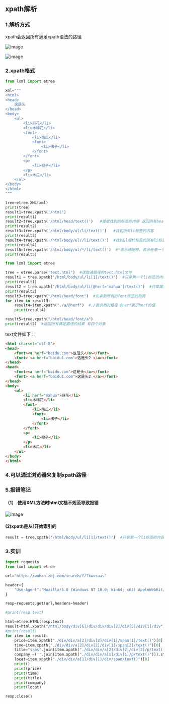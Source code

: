 ## xpath解析

### 1.解析方式

xpath会返回所有满足xpath语法的路径

![image](https://user-images.githubusercontent.com/88570271/142763497-fd19bbaa-cd10-435e-afa2-6c74d86d3ae1.png)

![image](https://user-images.githubusercontent.com/88570271/142763503-1dc95bde-fa25-4ce8-8c8c-0e2dc5cf2aa6.png)

### 2.xpath格式

```python
from lxml import etree

xml="""
<html>
<head>
    这是头
</head>
<body>
    <ul>
        <li>麻花</li>
        <li>木棉花</li>
        <font>
            <li>南瓜</li>
            <font>
                <li>橘子</li>
            </font>
        </font>
        <p>
            <li>橙子</li>
        </p>
        <li>木瓜</li>
    </ul>
</body>
</html>
"""

tree=etree.XML(xml)
print(tree)
result1=tree.xpath('/html')
print(result1)
result2=tree.xpath('/html/head/text()')   #提取找到的标签的内容 返回所有head标签内容字符串列表
print(result2)
result3=tree.xpath('/html/body/ul/li/text()')   #找到所有li标签的内容
print(result3)
result4=tree.xpath('/html/body/ul//li/text()')  #找到ul后代标签的所有li标签的内容
print(result4)
result5=tree.xpath('/html/body/ul/*/li/text()')  #*表示通配符，表示任意一个标签
print(result5)
```

```python
from lxml import etree

tree = etree.parse('text.html')  #读取通路径的text.html文件
result1 = tree.xpath('/html/body/ul/li[1]/text()')  #只拿第一个li标签的内容，xpath的顺序是从1开始数的
print(result1)
result2 = tree.xpath("/html/body/ul/li[@herf='mahua']/text()")  #只拿属性herf为mahua的李标签的内容
print(result2)
result3=tree.xpath("/html/head/font")  #先拿到所有的font标签的列表
for item in result3:
    result4=item.xpath("./a/@herf")  #./表示相对路径 @herf表示herf的值
    print(result4)

result5=tree.xpath("/html/head/font/a")
print(result5)  #返回所有满足路径的结果 有四个对象
```

text文件如下：

```html
<html charset="utf-8">
<head>
    <font><a herf="baidu.com">这是头</a></font>
    <font> <a herf="baidu1.com">这是头2 </a></font>
</head>
<head>
    <font><a herf="baidu.com">这是头</a></font>
    <font> <a herf="baidu1.com">这是头2 </a></font>
</head>
<body>
    <ul>
        <li herf="mahua">麻花</li>
        <li>木棉花</li>
        <font>
            <li>南瓜</li>
            <font>
                <li>橘子</li>
            </font>
        </font>
        <p>
            <li>橙子</li>
        </p>
        <li>木瓜</li>
    </ul>
</body>
</html>

```

### 4.可以通过浏览器来复制xpath路径

### 5.报错笔记

#### （1）.使用XML方法时html文档不规范导致报错
![image](https://user-images.githubusercontent.com/88570271/142763510-3ead88ee-4b93-4219-9685-1d86c68adfa3.png)

#### (2)xpath是从1开始索引的

```python
result = tree.xpath('/html/body/ul/li[1]/text()')  #只拿第一个li标签的内容，xpath的顺序是从1开始数的
```

### 3.实训

```python
import requests
from lxml import etree

url="https://wuhan.zbj.com/search/f/?kw=saas"

header={
    "Use-Agent":"Mozilla/5.0 (Windows NT 10.0; Win64; x64) AppleWebKit/537.36 (KHTML, like Gecko) Chrome/96.0.4664.45 Safari/537.36 Edg/96.0.1054.29"
}

resp=requests.get(url,headers=header)

#print(resp.text)

html=etree.HTML(resp.text)
result=html.xpath("/html/body/div[6]/div/div/div[2]/div[5]/div[1]/div")
#print(result)
for item in result:
    price=item.xpath("./div/div/a[2]/div[2]/div[1]/span[1]/text()")[0]
    time=item.xpath("./div/div/a[2]/div[2]/div[1]/span[2]/text()")[0]
    title="saas".join(item.xpath("./div/div/a[2]/div[2]/div[2]/p/text()"))
    company =(''.join(item.xpath("./div/div/a[1]/div[1]/p/text()"))).strip("\n")
    locat=item.xpath("./div/div/a[1]/div[1]/div/span/text()")[0]
    print()
    print(price)
    print(time)
    print(title)
    print(company)
    print(locat)

resp.close()
```

